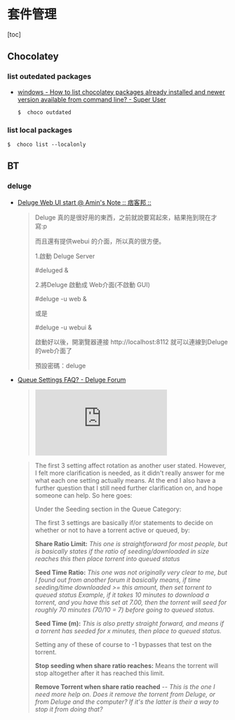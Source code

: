 # 套件管理

[toc]
<!-- toc --> 

## Chocolatey

### list outedated packages

- [windows - How to list chocolatey packages already installed and newer version available from command line? - Super User](https://superuser.com/questions/890251/how-to-list-chocolatey-packages-already-installed-and-newer-version-available-fr)

    ```shell
    $  choco outdated
    ```

### list local packages

```shell
$  choco list --localonly
```

## BT

### deluge

- [Deluge Web UI start @ Amin's Note :: 痞客邦 ::](http://lagunawang.pixnet.net/blog/post/25802110-deluge-web-ui-start)

    > Deluge 真的是很好用的東西，之前就說要寫起來，結果拖到現在才寫:p
    > 
    > 而且還有提供webui 的介面，所以真的很方便。
    > 
    > 1.啟動 Deluge Server
    > 
    > #deluged &
    > 
    > 2.將Deluge 啟動成 Web介面(不啟動 GUI)
    > 
    > #deluge -u web &
    > 
    > 或是
    > 
    > #deluge -u webui &
    > 
    > 啟動好以後，開瀏覽器連接 http://localhost:8112 就可以連線到Deluge的web介面了
    > 
    > 預設密碼：deluge


- [Queue Settings FAQ? - Deluge Forum](https://forum.deluge-torrent.org/viewtopic.php?t=33263)

    > ![](https://forum.deluge-torrent.org/download/file.php?id=2951)

    > The first 3 setting affect rotation as another user stated. However, I felt more clarification is needed, as it didn't really answer for me what each one setting actually means. At the end I also have a further question that I still need further clarification on, and hope someone can help. So here goes:
    > 
    > Under the Seeding section in the Queue Category:
    > 
    > The first 3 settings are basically if/or statements to decide on whether or not to have a torrent active or queued, by:
    > 
    > **Share Ratio Limit:** *This one is straightforward for most people, but is basically states if the ratio of seeding/downloaded in size reaches this then place torrent into queued status*
    > 
    > **Seed Time Ratio:** *This one was not originally very clear to me, but I found out from another forum it basically means, if time seeding/time downloaded >= this amount, then set torrent to queued status Example, if it takes 10 minutes to download a torrent, and you have this set at 7.00, then the torrent will seed for roughly 70 minutes (70/10 = 7) before going to queued status.*
    > 
    > **Seed Time (m):** *This is also pretty straight forward, and means if a torrent has seeded for x minutes, then place to queued status.*
    > 
    > Setting any of these of course to -1 bypasses that test on the torrent.
    > 
    > **Stop seeding when share ratio reaches:** Means the torrent will stop altogether after it has reached this limit.
    > 
    > **Remove Torrent when share ratio reached** -- *This is the one I need more help on. Does it remove the torrent from Deluge, or from Deluge and the computer? If it's the latter is their a way to stop it from doing that?*